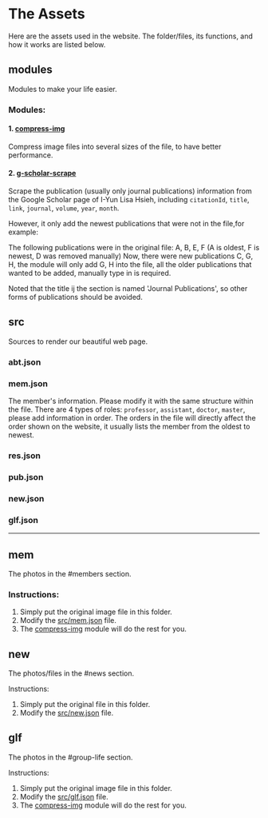 # The Assets

Here are the assets used in the website. The folder/files, its functions, and how it works are listed below.

## modules
Modules to make your life easier.

### Modules:
#### 1. [compress-img](/assets/modules/compress-img.py)

Compress image files into several sizes of the file, to have better performance.

#### 2. [g-scholar-scrape](/assets/modules/g-scholar-scrape.py)
Scrape the publication (usually only journal publications) information from the Google Scholar page of I-Yun Lisa Hsieh, including `citationId`, `title`, `link`, `journal`, `volume`, `year`, `month`.

However, it only add the newest publications that were not in the file,for example:

The following publications were in the original file: A, B, E, F (A is oldest, F is newest, D was removed manually)
Now, there were new publications C, G, H, the module will only add G, H into the file, all the older publications that wanted to be added, manually type in is required.

Noted that the title ij the section is named 'Journal Publications', so other forms of publications should be avoided.

## src
Sources to render our beautiful web page.

### abt.json

### mem.json
The member's information.
Please modify it with the same structure within the file.
There are 4 types of roles: `professor`, `assistant`, `doctor`, `master`, please add information in order.
The orders in the file will directly affect the order shown on the website, it usually lists the member from the oldest to newest.

### res.json

### pub.json

### new.json

### glf.json

---

## mem
The photos in the #members section.

### Instructions:
1. Simply put the original image file in this folder.
2. Modify the [src/mem.json](/assets/src/mem.json) file.
3. The [compress-img](/assets/modules/compress-img.py) module will do the rest for you.

## new
The photos/files in the #news section.

Instructions:
1. Simply put the original file in this folder.
2. Modify the [src/new.json](/assets/src/new.json) file.

## glf
The photos in the #group-life section.

Instructions:
1. Simply put the original image file in this folder.
2. Modify the [src/glf.json](/assets/src/glf.json) file.
3. The [compress-img](/assets/modules/compress-img.py) module will do the rest for you.

